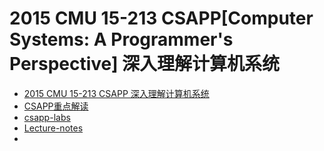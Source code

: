 # 2015 CMU 15-213 CSAPP[Computer Systems: A Programmer's Perspective] 深入理解计算机系统

- [2015 CMU 15-213 CSAPP 深入理解计算机系统](https://csdiy.wiki/%E8%AE%A1%E7%AE%97%E6%9C%BA%E7%B3%BB%E7%BB%9F%E5%9F%BA%E7%A1%80/CSAPP/#_1)
- [CSAPP重点解读](https://fengmuzi2003.gitbook.io/csapp3e)
- [csapp-labs](https://csapp.cs.cmu.edu/3e/labs.html)
- [Lecture-notes](http://www.cs.cmu.edu/afs/cs/academic/class/15213-f15/www/schedule.html)
- 